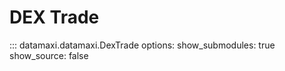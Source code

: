 # DEX Trade

::: datamaxi.datamaxi.DexTrade
    options:
      show_submodules: true
      show_source: false
